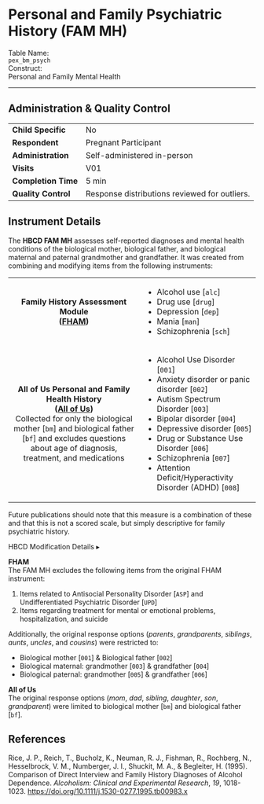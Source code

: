 # Personal and Family Psychiatric History (FAM MH)

<div class="info-block">
  <div class="info-row">
    <div class="info-label"><i class="fa fa-table"></i> Table Name:</div>
    <div class="info-value"><code>pex_bm_psych</code></div>
  </div>
  <div class="info-row">
    <div class="info-label"><i class="fa-solid fa-tape"></i> Construct:</div>
    <div class="info-value">Personal and Family Mental Health</div>
  </div>
</div>

---------------------------------------------

## Administration & Quality Control

<table class="table-no-vertical-lines" style="width: 100%; border-collapse: collapse; table-layout: fixed;">
<tbody>
<tr><td><b>Child Specific</b></td>
<td>No</td></tr>
<tr><td><b>Respondent</b></td>
<td>Pregnant Participant</td></tr>
<tr><td><b>Administration</b></td>
<td style="word-wrap: break-word; white-space: normal;">Self-administered in-person</td></tr>
<tr><td><b>Visits</b></td>
<td>V01</td></tr>
<tr><td><b>Completion Time</b></td>
<td>5 min</td></tr>
<tr><td><b>Quality Control</b></td>
<td style="word-wrap: break-word; white-space: normal;">Response distributions reviewed for outliers.</td></tr>
</tbody>
</table>

## Instrument Details

The **HBCD FAM MH** assesses self-reported diagnoses and mental health conditions of the biological mother, biological father, and biological maternal and paternal grandmother and grandfather. It was created from combining and modifying items from the following instruments:

<table class="table-no-vertical-lines" style="width: 100%; border-collapse: collapse; table-layout: fixed;">
  <tbody>
    <tr>
      <td style="word-wrap: break-word; white-space: normal; text-align: center;"><strong>Family History Assessment Module<br>
      (<a href="https://arc.psych.wisc.edu/self-report/family-history-assessment-module-fham/">FHAM</a>)</strong></td>
      <td>
        <ul>
          <li>Alcohol use [<code>alc</code>]</li>
          <li>Drug use [<code>drug</code>]</li>
          <li>Depression [<code>dep</code>]</li>
          <li>Mania [<code>man</code>]</li>
          <li>Schizophrenia [<code>sch</code>]</li>
        </ul>
      </td>
    </tr>
    <tr>
      <td style="word-wrap: break-word; white-space: normal; text-align: center;"><strong>All of Us Personal and Family Health History<br>
      (<a href="https://www.researchallofus.org/wp-content/themes/research-hub-wordpress-theme/media/2023/PaFHH_Survey_English.pdf">All of Us</a>)</strong><br>
      Collected for only the biological mother [<code>bm</code>] and biological father [<code>bf</code>] and excludes questions about age of diagnosis, treatment, and medications</td>
      <td>
        <ul>
          <li>Alcohol Use Disorder [<code>001</code>]</li>
          <li>Anxiety disorder or panic disorder [<code>002</code>]</li>
          <li>Autism Spectrum Disorder [<code>003</code>]</li>
          <li>Bipolar disorder [<code>004</code>]</li>
          <li>Depressive disorder [<code>005</code>]</li>
          <li>Drug or Substance Use Disorder [<code>006</code>]</li>
          <li>Schizophrenia [<code>007</code>]</li>
          <li>Attention Deficit/Hyperactivity Disorder (ADHD) [<code>008</code>]</li>
        </ul>
      </td>
    </tr>
  </tbody>
</table>


Future publications should note that this measure is a combination of these and that this is not a scored scale, but simply descriptive for family psychiatric history.

<div id="hbcd-mod" class="table-banner" onclick="toggleCollapse(this)">
  <span class="emoji"><i class="fa fa-gear"></i></span>
  <span class="text-with-link">
  <span class="text">HBCD Modification Details</span>
  <a class="anchor-link" href="#hbcd-mod" title="Copy link">
  <i class="fa-solid fa-link"></i>
  </a>
  </span>
  <span class="arrow">▸</span>
</div>
<div class="collapsible-content">
<p><b>FHAM</b><br>
The FAM MH excludes the following items from the original FHAM instrument:
    <ol>
      <li>Items related to Antisocial Personality Disorder [<code>ASP</code>] and Undifferentiated Psychiatric Disorder [<code>UPD</code>]</li>
      <li>Items regarding treatment for mental or emotional problems, hospitalization, and suicide</li>
    </ol>

Additionally, the original response options (<em>parents</em>, <em>grandparents</em>, <em>siblings</em>, <em>aunts</em>, <em>uncles</em>, and <em>cousins</em>) were restricted to:
<ul>
  <li>Biological mother [<code>001</code>] & Biological father [<code>002</code>]</li>
  <li>Biological maternal: grandmother [<code>003</code>] & grandfather [<code>004</code>]</li>
  <li>Biological paternal: grandmother [<code>005</code>] & grandfather [<code>006</code>]</li>
</ul>
</p>
<p><b>All of Us</b><br>
The original response options (<em>mom</em>, <em>dad</em>, <em>sibling</em>, <em>daughter</em>, <em>son</em>, <em>grandparent</em>) were limited to biological mother [<code>bm</code>] and biological father [<code>bf</code>].</p>
</div>

## References
<div class="references">
<p>Rice, J. P., Reich, T., Bucholz, K., Neuman, R. J., Fishman, R., Rochberg, N., Hesselbrock, V. M., Numberger, J. I., Shuckit, M. A., & Begleiter, H. (1995). Comparison of Direct Interview and Family History Diagnoses of Alcohol Dependence.  <em>Alcoholism: Clinical and Experimental Research</em>, <em>19</em>, 1018-1023. <a href="https://doi.org/10.1111/j.1530-0277.1995.tb00983.x">https://doi.org/10.1111/j.1530-0277.1995.tb00983.x</a></p>
</div>
<br>
